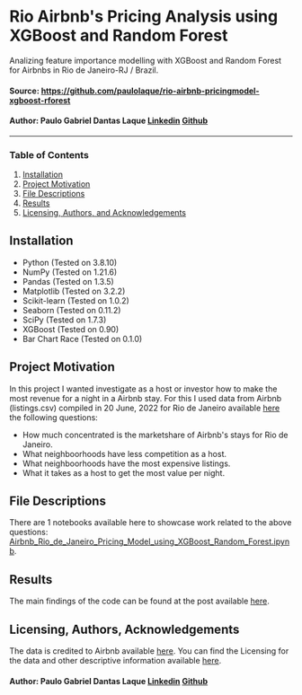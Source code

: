 # Rio Airbnb's Pricing Analysis using XGBoost and Random Forest

Analizing feature importance modelling with XGBoost and Random Forest for Airbnbs in Rio de Janeiro-RJ / Brazil.

#### Source: https://github.com/paulolaque/rio-airbnb-pricingmodel-xgboost-rforest
#### Author: Paulo Gabriel Dantas Laque [Linkedin](https://www.linkedin.com/in/paulogabriellaque/) [Github](https://github.com/paulolaque)

---

### Table of Contents

1. [Installation](#installation)
2. [Project Motivation](#motivation)
3. [File Descriptions](#files)
4. [Results](#results)
5. [Licensing, Authors, and Acknowledgements](#licensing)

## Installation <a name="installation"></a>

- Python (Tested on 3.8.10) 
- NumPy (Tested on 1.21.6)
- Pandas (Tested on 1.3.5)
- Matplotlib (Tested on 3.2.2)
- Scikit-learn (Tested on 1.0.2)
- Seaborn (Tested on 0.11.2)
- SciPy (Tested on 1.7.3)
- XGBoost (Tested on 0.90)
- Bar Chart Race (Tested on 0.1.0)

## Project Motivation<a name="motivation"></a>

In this project I wanted investigate as a host or investor how to make the most revenue for a night in a Airbnb stay.
For this I used data from Airbnb (listings.csv) compiled in 20 June, 2022 for Rio de Janeiro available [here](http://data.insideairbnb.com/brazil/rj/rio-de-janeiro/2022-06-20/visualisations/listings.csv) the following questions: 

*   How much concentrated is the marketshare of Airbnb's stays for Rio de Janeiro.
*   What neighboorhoods have less competition as a host.
*   What neighboorhoods have the most expensive listings.
*   What it takes as a host to get the most value per night.


## File Descriptions <a name="files"></a>

There are 1 notebooks available here to showcase work related to the above questions:
 [Airbnb_Rio_de_Janeiro_Pricing_Model_using_XGBoost_Random_Forest.ipynb](https://github.com/paulolaque/rio-airbnb-pricingmodel-xgboost-rforest/blob/main/Airbnb_Rio_de_Janeiro_Pricing_Model_using_XGBoost_Random_Forest.ipynb). 


## Results<a name="results"></a>

The main findings of the code can be found at the post available [here](https://paulolaque.medium.com/this-is-how-to-make-money-with-airbnb-in-rio-de-janeiro-according-to-machine-learning-4bd40271819d).

## Licensing, Authors, Acknowledgements<a name="licensing"></a>

The data is credited to Airbnb available [here](http://data.insideairbnb.com/brazil/rj/rio-de-janeiro/2022-06-20/visualisations/listings.csv).  You can find the Licensing for the data and other descriptive information available [here](http://insideairbnb.com/get-the-data).
#### Author: Paulo Gabriel Dantas Laque [Linkedin](https://www.linkedin.com/in/paulogabriellaque/) [Github](https://github.com/paulolaque)
